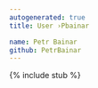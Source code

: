 ```yaml
---
autogenerated: true
title: User ›Pbainar

name: Petr Bainar
github: PetrBainar
---
```

{% include stub %}

